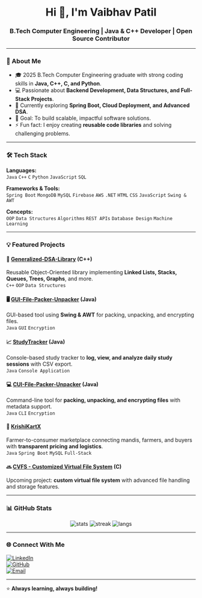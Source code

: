 <h1 align="center">Hi 👋, I'm Vaibhav Patil</h1>
<h3 align="center">B.Tech Computer Engineering | Java & C++ Developer | Open Source Contributor</h3>

---

### 🚀 About Me
- 🎓 2025 B.Tech Computer Engineering graduate with strong coding skills in **Java, C++, C, and Python**.
- 💻 Passionate about **Backend Development, Data Structures, and Full-Stack Projects**.
- 🌱 Currently exploring **Spring Boot, Cloud Deployment, and Advanced DSA**.
- 🎯 Goal: To build scalable, impactful software solutions.
- ⚡ Fun fact: I enjoy creating **reusable code libraries** and solving challenging problems.

---

### 🛠 Tech Stack

**Languages:**  
`Java` `C++` `C` `Python` `JavaScript` `SQL`

**Frameworks & Tools:**  
`Spring Boot` `MongoDB` `MySQL` `Firebase` `AWS` `.NET` `HTML` `CSS` `JavaScript` `Swing & AWT`

**Concepts:**  
`OOP` `Data Structures` `Algorithms` `REST APIs` `Database Design` `Machine Learning`

---

### 💡 Featured Projects

#### 📂 [Generalized-DSA-Library](https://github.com/vaibhavpatilX/Generalized-DSA-Library) (C++)
Reusable Object-Oriented library implementing **Linked Lists, Stacks, Queues, Trees, Graphs**, and more.  
`C++` `OOP` `Data Structures`

#### 🖥️ [GUI-File-Packer-Unpacker](https://github.com/vaibhavpatilX/GUI-File-Packer-Unpacker) (Java)
GUI-based tool using **Swing & AWT** for packing, unpacking, and encrypting files.  
`Java` `GUI` `Encryption`

#### 📈 [StudyTracker](https://github.com/vaibhavpatilX/StudyTracker) (Java)
Console-based study tracker to **log, view, and analyze daily study sessions** with CSV export.  
`Java` `Console Application`

#### 💻 [CUI-File-Packer-Unpacker](https://github.com/vaibhavpatilX/CUI-File-Packer-Unpacker) (Java)
Command-line tool for **packing, unpacking, and encrypting files** with metadata support.  
`Java` `CLI` `Encryption`

#### 🌾 [KrishiKartX](https://github.com/vaibhavpatilX/KrishiKartX) 
Farmer-to-consumer marketplace connecting mandis, farmers, and buyers with **transparent pricing and logistics**.  
`Java` `Spring Boot` `MySQL` `Full-Stack`

#### 🔜 [CVFS - Customized Virtual File System](#) (C)  
Upcoming project: **custom virtual file system** with advanced file handling and storage features.

---

### 📊 GitHub Stats

<p align="center">
  <img src="https://github-readme-stats.vercel.app/api?username=vaibhavpatilX&show_icons=true&theme=tokyonight" alt="stats" />
  <img src="https://github-readme-streak-stats.herokuapp.com/?user=vaibhavpatilX&theme=tokyonight" alt="streak" />
  <img src="https://github-readme-stats.vercel.app/api/top-langs/?username=vaibhavpatilX&layout=compact&theme=tokyonight" alt="langs" />
</p>

---

### 🌐 Connect With Me  
[![LinkedIn](https://img.shields.io/badge/-LinkedIn-blue?style=flat&logo=linkedin)](https://www.linkedin.com/in/cs-er-vaibhav/)  
[![GitHub](https://img.shields.io/badge/-GitHub-black?style=flat&logo=github)](https://github.com/vaibhavpatilX)  
[![Email](https://img.shields.io/badge/-Email-red?style=flat&logo=gmail&logoColor=white)](mailto:patil.vaibhvax@gmail.com)

---

⭐ **Always learning, always building!**
